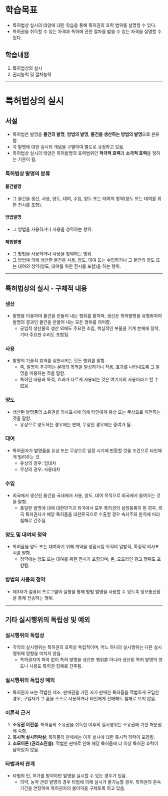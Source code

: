 # 학습목표

- 특허법상 실시의 태양에 대한 학습을 통해 특허권의 효력 범위를 설명할 수 있다.
- 특허권을 취득할 수 있는 자격과 특허에 관한 절차를 밟을 수 있는 자격을 설명할 수 있다.

## 학습내용

1. 특허법상의 실시
2. 권리능력 및 절차능력

---

# 특허법상의 실시

## 서설

- 특허법은 발명을 **물건의 발명**, **방법의 발명**, **물건을 생산하는 방법의 발명**으로 분류함.
- 각 발명에 대한 실시의 개념을 구별하여 별도로 규정하고 있음.
- 특허법상 실시의 태양은 특허발명의 효력범위인 **적극적 효력**과 **소극적 효력**을 정하는 기준이 됨.

### 특허법상 발명의 분류

#### 물건발명
- 그 물건을 생산, 사용, 양도, 대여, 수입, 양도 또는 대여의 청약(양도 또는 대여를 위한 전시를 포함).

#### 방법발명
- 그 방법을 사용하거나 사용을 청약하는 행위.

#### 제법발명
- 그 방법을 사용하거나 사용을 청약하는 행위.
- 그 방법에 의해 생산한 물건을 사용, 양도, 대여 또는 수입하거나 그 물건의 양도 또는 대여의 청약(양도, 대여를 위한 전시를 포함)을 하는 행위.

---

## 특허법상의 실시 - 구체적 내용

### 생산
- 발명을 이용하여 물건을 만들어 내는 행위를 말하며, 생산은 특허발명을 유형화하여 발명의 결과인 물건을 만들어 내는 모든 행위를 의미함.
  - 공업적 생산물의 생산 외에도 주요한 조립, 핵심적인 부품을 기계 본체에 장착, 기타 주요한 수리도 포함됨.

### 사용
- 발명의 기술적 효과를 실현시키는 모든 행위를 말함.
  - 즉, 발명이 추구하는 본래의 목적을 달성하거나 작용, 효과를 나타내도록 그 발명을 이용하는 것을 말함.
  - 특허된 내용과 목적, 효과가 다르게 사용되는 것은 여기서의 사용이라고 할 수 없음.

### 양도
- 생산된 발명품의 소유권을 의사표시에 의해 타인에게 유상 또는 무상으로 이전하는 것을 말함.
  - 유상으로 양도하는 경우에는 판매, 무상인 경우에는 증여가 됨.

### 대여
- 특허권자가 발명품을 유상 또는 무상으로 일정 시기에 반환할 것을 조건으로 타인에게 빌려주는 것.
  - 유상의 경우: 임대차
  - 무상의 경우: 사용대차

### 수입
- 외국에서 생산된 물건을 국내에서 사용, 양도, 대여 목적으로 외국에서 들여오는 것을 말함.
  - 동일한 발명에 대해 대한민국과 외국에서 모두 특허권의 설정등록이 된 경우, 외국 특허권자가 해당 특허품을 대한민국으로 수출할 경우 속지주의 원칙에 따라 침해로 간주됨.

### 양도 및 대여의 청약
- 특허품을 양도 또는 대여하기 위해 계약을 성립시킬 목적의 일방적, 확정적 의사표시를 말함.
  - 청약에는 양도 또는 대여를 위한 전시가 포함되며, 온, 오프라인 광고 행위도 포함됨.

### 방법의 사용의 청약
- 제3자가 컴퓨터 프로그램의 실행을 통해 방법 발명을 사용할 수 있도록 정보통신망을 통해 전송하는 행위.

---

## 기타 실시행위의 독립성 및 예외

### 실시행위의 독립성
- 각각의 실시행위는 특허권의 효력상 독립적이며, 어느 하나의 실시행위는 다른 실시행위에 영향을 미치지 않음.
  - 특허권자의 허락 없이 특허 발명을 생산한 행위뿐 아니라 생산된 특허 발명의 양도나 사용도 특허권 침해로 간주됨.

### 실시행위의 독립성 예외
- 특허권자 또는 적법한 제조, 판매권을 가진 자가 판매한 특허품을 적법하게 구입한 경우, 구입자가 그 품을 스스로 사용하거나 타인에게 전매해도 침해로 보지 않음.

### 이론적 근거

1. **소유권 이전설**: 특허품의 소유권을 취득한 이후의 실시행위는 소유권에 기한 처분권에 속함.
2. **묵시적 실시허락설**: 특허품의 판매에는 이후 실시에 대한 묵시적 허락이 포함됨.
3. **소모이론 (권리소진설)**: 적법한 판매로 인해 해당 특허품에 더 이상 특허권 효력이 남아있지 않음.

### 타법과의 관계
- 타법의 인, 허가를 받아야만 발명을 실시할 수 있는 경우가 있음.
  - 의약, 농약 관련 발명의 경우 타법에 의해 실시가 불가능할 경우, 특허권의 존속기간을 연장하여 특허권자의 불이익을 구제토록 하고 있음.
